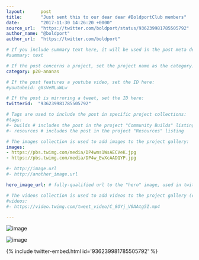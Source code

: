 ```yaml
---
layout:      post
title:       "Just sent this to our dear dear #BoldportClub members"
date:        "2017-11-30 14:26:20 +0000"
source_url:  "https://twitter.com/boldport/status/936239981785505792"
author_name: "@boldport"
author_url:  "https://twitter.com/boldport"

# If you include summary text here, it will be used in the post meta description instead of an excerpt from the post body
#summary: text

# If the post concerns a project, set the project name as the category:
category: p20-ananas

# If the post features a youtube video, set the ID here:
#youtubeid: gXsVeNLuWLw

# If the post is mirroring a tweet, set the ID here:
twitterid:  "936239981785505792"

# Tags are used to include the post in specific project collections:
#tags:
#- builds # includes the post in the project "Community Builds" listing
#- resources # includes the post in the project "Resources" listing

# The images collection is used to add images to the project gallery:
images:
- https://pbs.twimg.com/media/DP4wms1WsAECVeK.jpg
- https://pbs.twimg.com/media/DP4w_EwXcAADQYP.jpg

#- http://image.url
#- http://another_image.url

hero_image_url: # fully-qualified url to the "hero" image, used in twitter cards for example

# The videos collection is used to add videos to the project gallery (currently only mp4):
#videos:
#- https://video.twimg.com/tweet_video/C_8OYj_V0AAtg5I.mp4

---
```


![image](https://pbs.twimg.com/media/DP4wms1WsAECVeK.jpg)

![image](https://pbs.twimg.com/media/DP4w_EwXcAADQYP.jpg)

{% include twitter-embed.html id='936239981785505792' %}


